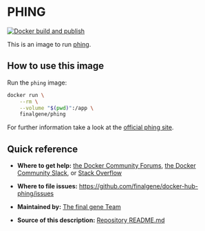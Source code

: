 # PHING

[![Docker build and publish](https://github.com/final-gene/docker-hub-phing/actions/workflows/publish.yml/badge.svg)](https://github.com/final-gene/docker-hub-phing/actions/workflows/publish.yml)

This is an image to run [phing](https://www.phing.info/).

## How to use this image
Run the `phing` image:

```bash
docker run \
    --rm \
    --volume "$(pwd)":/app \
    finalgene/phing
```

For further information take a look at the [official phing site](https://www.phing.info/).

## Quick reference
* **Where to get help:**
[the Docker Community Forums](https://forums.docker.com), [the Docker Community Slack](https://blog.docker.com/2016/11/introducing-docker-community-directory-docker-community-slack), or [Stack Overflow](https://stackoverflow.com/search?tab=newest&q=docker)

* **Where to file issues:**
https://github.com/finalgene/docker-hub-phing/issues

* **Maintained by:**
[The final gene Team](https://github.com/finalgene)

* **Source of this description:**
[Repository README.md](https://github.com/finalgene/docker-hub-phing/blob/master/README.md)
